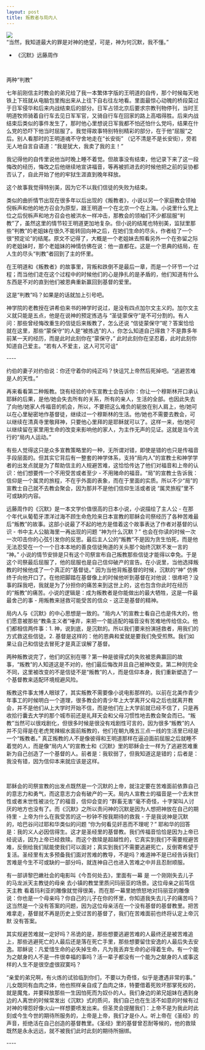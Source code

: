 ```yaml
---
layout: post
title: 叛教者与局内人
---
```


<p>
<img src="https://imglf6.lf127.net/img/Ym5mTGREby9xcC8xMHI1aHpUSkVJeklXMTlBeWJGQlVWeldpS2pNUWk0bHJxM1RZeEVQWHp3PT0.jpg?=imageView&amp;thumbnail=500x0&amp;quality=96&amp;stripmeta=0&amp;type=jpg%7Cwatermark&amp;type=2" smallsrc="https://imglf6.lf127.net/img/Ym5mTGREby9xcC8xMHI1aHpUSkVJeklXMTlBeWJGQlVWeldpS2pNUWk0bHJxM1RZeEVQWHp3PT0.jpg?=imageView&amp;thumbnail=164x164&amp;quality=96&amp;stripmeta=0&amp;type=jpg%7Cwatermark&amp;type=2" /><br />
“当然，我知道最大的罪是对神的绝望，可是，神为何沉默，我不懂。”
</p>
<ul>
<li>
<p>
《沉默》远藤周作
</p>
</li>
</ul>
<p>
<br />
</p>
<p>
两种“判教”
</p>
<p>
七年前刚信主时教会的弟兄给了我一本繁体字版的王明道的自传，那个时候每天地铁上下班就从电脑包里掏出来从上往下自右往左地看。里面最惊心动魄的桥段莫过于日军侵华和后来内战结束后的部分。日军占领北京后要求宗教刊物停刊，当时王明道牧师骑着自行车去见日军军官，又骑自行车在回家的路上高唱得胜。后来内战结束后类似的事件发生了，那时他心里想说日军我都不怕还怕什么党吗，结果在什么党的恐吓下他当时屈服了。我觉得故事特别特别精彩的部分，在于他“屈服”之后。别人看那时的王明道魂不守舍地走在“长安街” （记不清是不是长安街），旁若无人地自言自语道：“我是犹大，我卖了我的主！” 
</p>
<p>
我记得他的自传里说他当时晚上睡不着觉。但故事没有结束，他记录下来了这一段悔改的经历，悔改之后他继续地宣讲福音，等再被抓进去的时候他把之前的妥协都否认了，自此开始了他的牢狱生涯直到晚年释放。
</p>
<p>
这个故事我觉得特别美，因为它不以我们信徒的失败为结束。
</p>
<p>
类似的曲折情节出现在很多年以后出现的《叛教者》，小说以另一个家庭教会领袖倪柝声和他的地方召会为原型，跟王明道一个在北京一个在上海。小说里什么党上位之后倪柝声和地方召会也被洪水一样冲击，那教会的领袖们不少都屈服“判教”了，虽然这里的情节较王明道更加地复杂。但小说的结尾也特别美，监狱里那些“判教”的老姐妹在很久不能转回向神之后，在她们生命的尽头，作者给了一个很“预定论”的结尾。原文不记得了，大概是一个老姐妹去照看另外一个在弥留之际的老姐妹时，那个老姐妹的神情仿佛在说：他一直都在。这是一个恩典的结局，在人生的尽头“判教”者回到了主的怀里。
</p>
<p>
在王明道和《叛教者》的故事里，背叛和跌倒不是最后一章，而是一个环节一个过程；而当他们走在这个过程中的时候他们的心是挣扎的是矛盾的，他们知道有什么东西是不对的直到他们被恩典重新赢回到基督的爱里。
</p>
<p>
这是“判教”吗？如果是的话就加上引号吧。
</p>
<p>
神学院的老教授在讲希伯来书的神学时说过，是没有四点加尔文主义的。加尔文主义就只能是五点，他是在说神的预定拣选与 “圣徒蒙保守”是不可分割的。有人问：那些曾经悔改重生的信徒后来叛教了，怎么还说 “信徒蒙保守”呢？答案恰恰就在这里，那些“蒙保守”的人是“被拣选”的人，你怎么知道自己得救？不是靠多年前某一天的经历，而是此时此刻你在“蒙保守，” 此时此刻你在坚忍着，此时此刻你知道自己爱主。“若有人不爱主，这人可咒可诅”
</p>
<p>
----
</p>
<p>
约伯的妻子对约伯说：你还守着你的纯正吗？快诅咒上帝然后死掉吧。“逃避苦难是人的天性。”
</p>
<p>
 再来看看第二种叛教。饶有经验的中东宣教士会告诉你：你让一个穆斯林开口承认耶稣的后果，是他/她会失去所有的关系，所有的亲人，生活的全部。也因此失去了向他/她家人传福音的机会，所以，不要把这么难负的轭放在别人肩上，他/她可以在心里秘密地作基督徒，继续过一个穆斯林的生活。他/她也不需要去教会，可以继续在清真寺里敬拜神，只要他心里拜的是耶稣就可以了。这样一来，他/她可以继续留在家里用生命的改变来影响他的家人，为主作无声的见证。这就是当今流行的“局内人运动。” 
</p>
<p>
有些人觉得这只是众多宣教策略里的一种，无所谓对错，即使是错的也只是传福音手段层面的。但其实它背后有一整套的神学体系，支持“局内人”的宣教士和神学学者的出发点就是为了帮助信主的人规避苦难，这恰恰传达了他们对福音和上帝的认识：他们想要传一个不用受苦或者至少 - 不用赌命的福音。“局”的宣教士告诉我：信仰是一个属灵的旅程，不在乎外面的表象，而在于里面的实质。所以不少“局”的宣教士自己就不去教会聚会，因为那并不是他们信仰生活或者说 “属灵旅程”里不可或缺的内容。
</p>
<p>
远藤周作的《沉默》是一本文学价值很高的日本小说，小说描绘了主人公 - 在那个年代从葡萄牙漂洋过海不顾生命危险来日本宣教的耶稣会司祭经历了各种苦难最后“叛教”的故事。这部小说最了不起的地方是借着这个故事表达了作者对基督的认识 - 书中主人公脑海里一再出现的问题 “神为什么沉默？” 也会在你读的时候一次一次叩击你的心弦引发你的反思。最后主人公的“叛教”不是因为贪生怕死，而是他无法忍受在一个一个日本本地的善良信徒殉道的关头那个始终沉默不发一言的 “神。” 小说的情节安排是只有这个司祭宣布自己叛教那些信徒才能得以幸免。于是这个司祭最后屈服了，他的屈服也是自己信仰破产的宣告。在小说里，当他选择叛教的时候他成了一个真正的“基督徒。” 因为当他背叛基督的时候，沉默的“神” 仿佛终于向他开口了。在他把脚踏在基督像上的时候他听到基督在对他说：很疼吧？没事的踩我吧，我就是为了分担你的痛苦来到这世上的，这也包含你此时在经历的“叛教”的痛苦。小说的逻辑是：成为叛教者是你能做出的最大牺牲，这是一件最最舍己的事 - 用叛教来拯救可能受苦的信众 - 这正是基督的精神。
</p>
<p>
局内人与《沉默》的中心思想是一致的。“局内人”的宣教士看自己也是伟大的，他们愿意被那些“教条主义者”唾弃，来把一个能适配的福音没有苦难地传给信众。他们都相信两件事：1. 神，说到底，是沉默的。所以我们要来扮演拯救者，用我们的方式救这些信徒。2. 基督是这样的：他的恩典和爱就是要我们免受煎熬。我们如果让自己和信徒去冒死才是真正误解了基督。
</p>
<p>
两种叛教说完了，他们的区别在哪？第一种是彼得式的失败被恩典赢回的故事，“叛教”的人知道这是不对的，他们最后悔改并且自己被神改变。第二种则完全不同，这里被改变的不是信徒不是“叛教”的人，而是信仰本身，我们重新塑造了一个基督教来适配环境规避风险。
</p>
<p>
叛教这件事太博人眼球了，其实叛教不需要像小说电影那样的。以前在北美作青少年事工的时候明白一个道理，很多教会的青少年上大学离开父母之后也就离开教会，并不是他们从上大学时开始不信，而是他们在上大学前就已经不信了，只是再收拾行囊去大学的那个城市前还是礼拜天会和父母习惯性地去教会聚会而已。“叛教”当然可以很戏剧化，但很多时候是很没有戏剧性可言的，因为很多“叛教”的人并不见得是在老虎凳辣椒水面前叛教的，他们在朝九晚五三点一线的生活里已经是一个“叛教者。” 真正叛教的人不是像彼得和王明道那样在逼迫面前屈服之后就睡不着觉的人，而是像“局内人”的宣教士和《沉默》里的耶稣会士一样为了逃避苦难重新为自己创造了一个基督的人。前者是：我软弱了，但我知道这是错的；后者是：我没有错，因为信仰本来就应该是这样。
</p>
<p>
<br />
</p>
<p>
耶稣会的司祭宣教的出发点既然是一个沉默的上帝，就注定要在苦难面前依靠自己的意志力和勇气，而这意志力会有破产的一天。局内人宣教士的福音是一个去末世性或者末世性被淡化了的福音，信仰会变的 “群畜无害”毫不奇怪，十字架叫人讨厌的地方也没有了。而《沉默》之所以责问神的沉默是因为人想把神放在自己的期待里 - 上帝为什么在我受苦的这一秒钟不按我期待的救我 - 于是我说神是沉默的，哈巴谷问过耶和华类似的问题  “你为何看见奸恶而不理呢？” 耶和华的回答是：我的义人必因信得生。这才是圣经里的基督教。我们传福音恰恰是因为上帝已经说话，因为上帝已经救赎。而这个救赎是超越性的，它真实到我们不需要规避苦难，反倒给我们赋能使我们可以面对；真实到我们不需要逃避死亡，反倒寄希望于复活。圣经里有太多预备我们面对苦难的教导，不是吗？难道神不是已经告诉我们苦难是今生不可或缺的一部分吗，就连神自己也进入苦难之中并且忍耐顺服。
</p>
<p>
有一部讲黎巴嫩社会的电影叫《今吾何处去》，里面有一幕 是 一个刚刚失去儿子的马龙派天主教徒的母亲 去小镇的教堂里质问玛丽亚的场景。这位母亲之前笃信天主教 看着玛利亚的雕像就觉得很美，而在那一幕里她愤怒地对玛丽亚的雕像说：你也是一个母亲吗？你自己的儿子在你的怀里，你知道我失去儿子的痛苦吗？这当然是一个没有答案的问题，因为这位母亲活在一个没有基督的基督教里。把苦难拿走，基督就不再是历史上受过苦的基督了，我们在苦难面前也终将认定上帝沉默 没有答案。
</p>
<p>
其实规避苦难就一定好吗？吊诡的是，那些想要逃避苦难的人最终还是被苦难追上，那些逃避死亡的人最后还是落在死亡手里，那些想要留住安逸的人最后失去安逸。耶稣说：凡爱惜生命的必失掉生命，凡为我丢弃生命的必得着生命。有一个能为之献身的人不是一件很幸福的事吗？活一辈子都没有一个能为之献身的人或事这样的人生不是很空虚很寂寞吗？
</p>
<p>
“亲爱的弟兄啊，有火炼的试验临到你们，不要以为奇怪，似乎是遭遇非常的事。” 儿女既同有血肉之体，他也照样亲自成了血肉之体，特要借着死败坏那掌死权的，就是魔鬼，并要释放那些一生因怕死而为奴仆的人。我们身边的弟兄姐妹在遇到身边的人离世的时候常发出《沉默》式的质问，我们自己也在生活不如意的时候有过对神的埋怨好像火山一样想要喷发出来。但圣灵会提醒我们：上帝不是为我此时此刻或今生今世的期待所服务的，上帝是上帝，我们才是仆人。听上帝在《圣经》的声音，拒绝活在自己创造的基督教里。《圣经》里的基督曾忍耐等候的，他的救赎既然是永永远远，就不被我们此时此刻的期待所捆绑。
</p>
<p>
----
</p>
<p>
<br />
</p>
